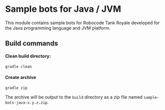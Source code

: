 # Sample bots for Java / JVM

This module contains sample bots for Robocode Tank Royale developed for the Java programming language and JVM platform.

## Build commands

#### Clean build directory:

```shell
gradle clean
```

#### Create archive

```shell
gradle zip
```

The archive will be output to the `build` directory as a zip file named `sample-bots-java-x.y.z.zip`.
